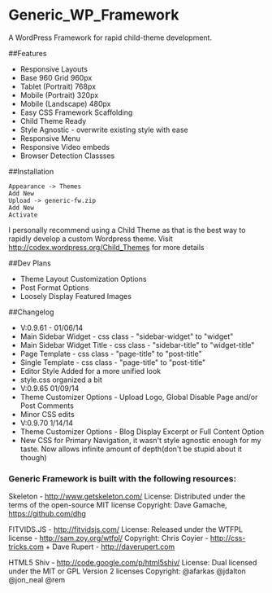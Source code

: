 Generic_WP_Framework
====================
A WordPress Framework for rapid child-theme development.

##Features
* Responsive Layouts
* Base 960 Grid 960px
* Tablet (Portrait) 768px
* Mobile (Portrait) 320px
* Mobile (Landscape) 480px
* Easy CSS Framework Scaffolding
* Child Theme Ready
* Style Agnostic - overwrite existing style with ease
* Responsive Menu
* Responsive Video embeds
* Browser Detection Classses

##Installation
```
Appearance -> Themes
Add New
Upload -> generic-fw.zip
Add New
Activate
```

I personally recommend using a Child Theme as that is the best way to rapidly develop a custom Wordpress theme. Visit http://codex.wordpress.org/Child_Themes for more details 

##Dev Plans
* Theme Layout Customization Options
* Post Format Options
* Loosely Display Featured Images

##Changelog
* V:0.9.61 - 01/06/14
 * Main Sidebar Widget - css class - "sidebar-widget" to "widget"
 * Main Sidebar Widget Title - css class - "sidebar-title" to "widget-title"
 * Page Template - css class - "page-title" to "post-title"
 * Single Template - css class - "page-title" to "post-title"
 * Editor Style Added for a more unified look
 * style.css organized a bit
* V:0.9.65 01/09/14
 * Theme Customizer Options - Upload Logo, Global Disable Page and/or Post Comments
 * Minor CSS edits
* V:0.9.70 1/14/14
 * Theme Customizer Options - Blog Display Excerpt or Full Content Option
 * New CSS for Primary Navigation, it wasn't style agnostic enough for my taste. Now allows infinite amount of depth(don't be stupid about it though)


### Generic Framework is built with the following resources: 

Skeleton - ​http://www.getskeleton.com/
License: Distributed under the terms of the open-source MIT license
Copyright: Dave Gamache, https://github.com/dhg

FITVIDS.JS - ​http://fitvidsjs.com/
License: Released under the WTFPL license - http://sam.zoy.org/wtfpl/
Copyright: Chris Coyier - http://css-tricks.com + Dave Rupert - http://daverupert.com

HTML5 Shiv - http://code.google.com/p/html5shiv/
License: Dual licensed under the MIT or GPL Version 2 licenses
Copyright: @afarkas @jdalton @jon_neal @rem
